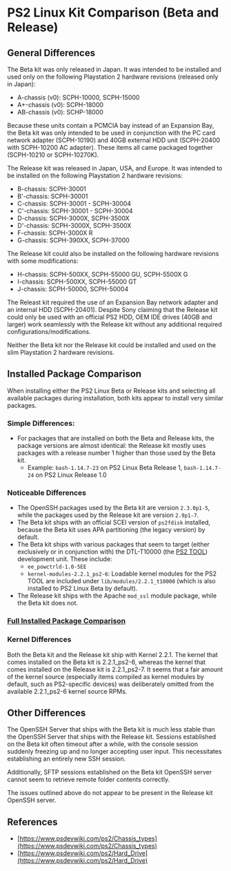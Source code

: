 # PS2 Linux Kit Comparison (Beta and Release)

## General Differences

The Beta kit was only released in Japan. It was intended to be installed and used only on the following Playstation 2 hardware revisions (released only in Japan):
* A-chassis (v0): SCPH-10000, SCPH-15000
* A+-chassis (v0): SCPH-18000
* AB-chassis (v0): SCHP-18000

Because these units contain a PCMCIA bay instead of an Expansion Bay, the Beta kit was only intended to be used in conjunction with the PC card network adapter (SCPH-10190) and 40GB external HDD unit (SCPH-20400 with SCPH-10200 AC adapter). These items all came packaged together (SCPH-10210 or SCPH-10270K).

The Release kit was released in Japan, USA, and Europe. It was intended to be installed on the following Playstation 2 hardware revisions:
* B-chassis: SCPH-30001
* B'-chassis: SCPH-30001
* C-chassis: SCPH-30001 - SCPH-30004
* C'-chassis: SCPH-30001 - SCPH-30004
* D-chassis: SCPH-3000X, SCPH-3500X
* D'-chassis: SCPH-3000X, SCPH-3500X
* F-chassis: SCPH-3000X R
* G-chassis: SCPH-390XX, SCPH-37000

The Release kit could also be installed on the following hardware revisions with some modifications:
* H-chassis: SCPH-500XX, SCPH-55000 GU, SCPH-5500X G
* I-chassis: SCPH-500XX, SCPH-55000 GT
* J-chassis: SCPH-50000, SCPH-50004

The Releast kit required the use of an Expansion Bay network adapter and an internal HDD (SCPH-20401). Despite Sony claiming that the Release kit could only be used with an official PS2 HDD, OEM IDE drives (40GB and larger) work seamlessly with the Release kit without any additional required configurations/modifications.

Neither the Beta kit nor the Release kit could be installed and used on the slim Playstation 2 hardware revisions.

## Installed Package Comparison

When installing either the PS2 Linux Beta or Release kits and selecting all available packages during installation, both kits appear to install very similar packages.

### Simple Differences:

* For packages that are installed on both the Beta and Release kits, the package versions are almost identical: the Release kit mostly uses packages with a release number 1 higher than those used by the Beta kit.
  * Example: ```bash-1.14.7-23``` on PS2 Linux Beta Release 1, ```bash-1.14.7-24``` on PS2 Linux Release 1.0

### Noticeable Differences

* The OpenSSH packages used by the Beta kit are version ```2.3.0p1-5```, while the packages used by the Release kit are version ```2.9p1-7```.
* The Beta kit ships with an official SCEI version of ```ps2fdisk``` installed, because the Beta kit uses APA partitioning (the legacy version) by default.
* The Beta kit ships with various packages that seem to target (either exclusively or in conjunction with) the DTL-T10000 (the [PS2 TOOL](https://www.psdevwiki.com/ps2/PlayStation_2_Tool)) development unit. These include:
  * ```ee_powctrld-1.0-5EE```
  * ```kernel-modules-2.2.1_ps2-6```: Loadable kernel modules for the PS2 TOOL are included under ```lib/modules/2.2.1_t10000``` (which is also installed to PS2 Linux Beta by default).
* The Release kit ships with the Apache ```mod_ssl``` module package, while the Beta kit does not.

### [Full Installed Package Comparison](Installed&#32;Packages)

### Kernel Differences

Both the Beta kit and the Release kit ship with Kernel 2.2.1. The kernel that comes installed on the Beta kit is 2.2.1_ps2-6, whereas the kernel that comes installed on the Release kit is 2.2.1_ps2-7. It seems that a fair amount of the kernel source (especially items compiled as kernel modules by default, such as PS2-specific devices) was deliberately omitted from the available 2.2.1_ps2-6 kernel source RPMs.

## Other Differences

The OpenSSH Server that ships with the Beta kit is much less stable than the OpenSSH Server that ships with the Release kit. Sessions established on the Beta kit often timeout after a while, with the console session suddenly freezing up and no longer accepting user input. This necessitates establishing an entirely new SSH session.

Additionally, SFTP sessions established on the Beta kit OpenSSH server cannot seem to retrieve remote folder contents correctly.

The issues outlined above do not appear to be present in the Release kit OpenSSH server.

## References

* [https://www.psdevwiki.com/ps2/Chassis_types](https://www.psdevwiki.com/ps2/Chassis_types)
* [https://www.psdevwiki.com/ps2/Hard_Drive](https://www.psdevwiki.com/ps2/Hard_Drive)

